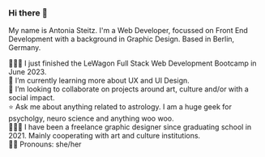### Hi there 👋 <br>

My name is Antonia Steitz. I'm a Web Developer, focussed on Front End Development with a background in Graphic Design. Based in Berlin, Germany. <br>

👩🏻‍💻  I just finished the LeWagon Full Stack Web Development Bootcamp in June 2023. <br>
🌱  I’m currently learning more about UX and UI Design. <br>
👯  I’m looking to collaborate on projects around art, culture and/or with a social impact. <br>
⭐️  Ask me about anything related to astrology. I am a huge geek for psycholgy, neuro science and anything woo woo. <br>
👩🏻‍🎨  I have been a freelance graphic designer since graduating school in 2021. Mainly cooperating with art and culture institutions. <br>
🏳️‍🌈  Pronouns: she/her <br>

